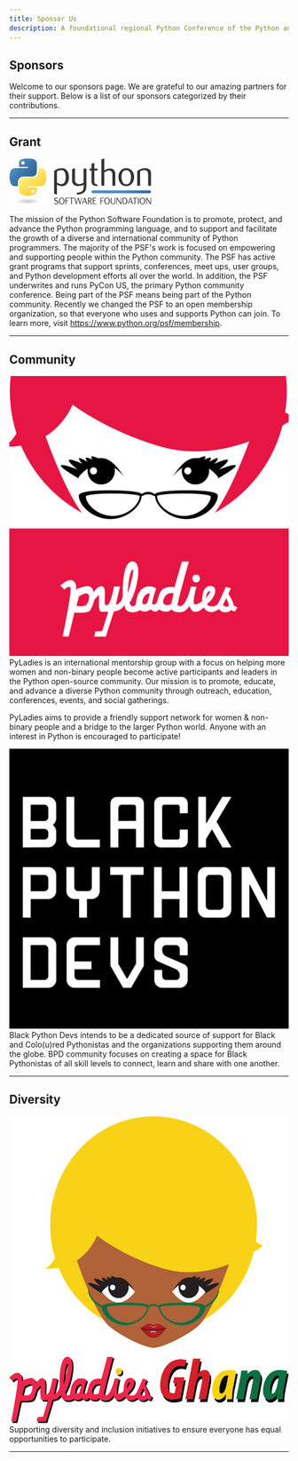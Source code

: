 ```yaml
---
title: Sponsor Us
description: A foundational regional Python Conference of the Python and developer community in Volta.
---
```


## Sponsors

Welcome to our sponsors page. We are grateful to our amazing partners for their support. Below is a list of our sponsors categorized by their contributions.

---

## Grant

![Sponsor 1 Logo](../image/sponsors/psf-logo-narrow-256x84-alpha.png)

The mission of the Python Software Foundation is to promote, protect, and advance the Python programming language, and to support and facilitate the growth of a diverse and international community of Python programmers. The majority of the PSF's work is focused on empowering and supporting people within the Python community. The PSF has active grant programs that support sprints, conferences, meet ups, user groups, and Python development efforts all over the world. In addition, the PSF underwrites and runs PyCon US, the primary Python community conference. Being part of the PSF means being part of the Python community. Recently we changed the PSF to an open membership organization, so that everyone who uses and supports Python can join. To learn more, visit https://www.python.org/psf/membership.

---

## Community

![Sponsor 1 Logo](../image/sponsors/pylady_geek_wordmark_standard.png) 
PyLadies is an international mentorship group with a focus on helping more women and non-binary people become active participants and leaders in the Python open-source community. Our mission is to promote, educate, and advance a diverse Python community through outreach, education, conferences, events, and social gatherings.

PyLadies aims to provide a friendly support network for women & non-binary people and a bridge to the larger Python world. Anyone with an interest in Python is encouraged to participate!

![Sponsor 2 Logo](../image/sponsors/BPD_Stacked_Black.png) 
Black Python Devs intends to be a dedicated source of support for Black and Colo(u)red Pythonistas and the organizations supporting them around the globe.
BPD community focuses on creating a space for Black Pythonistas of all skill levels to connect, learn and share with one another.

---

## Diversity

![Sponsor 1 Logo](../image/sponsors/pyladies1.png)
Supporting diversity and inclusion initiatives to ensure everyone has equal opportunities to participate.

---

<!-- ## Media

![Sponsor 1 Logo](link-to-sponsor1-image.png)
Our media partner, helping us spread the word through publications and digital media coverage. -->
